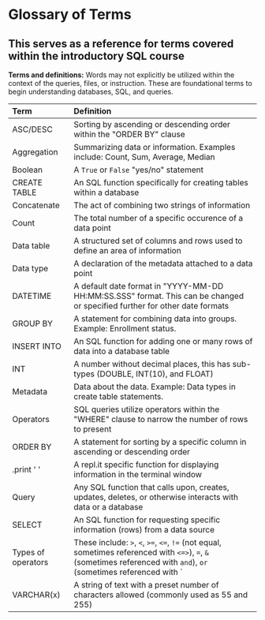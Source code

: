 # Glossary of Terms
## This serves as a reference for terms covered within the introductory SQL course

**Terms and definitions:**
Words may not explicitly be utilized within the context of the queries, files, or instruction. These are foundational terms to begin understanding databases, SQL, and queries.

|Term | Definition |
| :--- | :---------- |
| ASC/DESC | Sorting by ascending or descending order within the "ORDER BY" clause |
| Aggregation | Summarizing data or information. Examples include: Count, Sum, Average, Median |
| Boolean | A `True` or `False` "yes/no" statement |
| CREATE TABLE | An SQL function specifically for creating tables within a database |
| Concatenate | The act of combining two strings of information |
| Count | The total number of a specific occurence of a data point |
| Data table | A structured set of columns and rows used to define an area of information |
| Data type | A declaration of the metadata attached to a data point |
| DATETIME | A default date format in "YYYY-MM-DD HH:MM:SS.SSS" format. This can be changed or specified further for other date formats |
| GROUP BY | A statement for combining data into groups. Example: Enrollment status. |
| INSERT INTO | An SQL function for adding one or many rows of data into a database table |
| INT | A number without decimal places, this has sub-types (DOUBLE, INT(10), and FLOAT) |
| Metadata | Data about the data. Example: Data types in create table statements. |
| Operators | SQL queries utilize operators within the "WHERE" clause to narrow the number of rows to present | blank |
| ORDER BY | A statement for sorting by a specific column in ascending or descending order |
| .print ' ' | A repl.it specific function for displaying information in the terminal window |
| Query | Any SQL function that calls upon, creates, updates, deletes, or otherwise interacts with data or a database |
| SELECT | An SQL function for requesting specific information (rows) from a data source |
| Types of operators | These include: `>`, `<`, `>=`, `<=`, `!=` (not equal, sometimes referenced with `<=>`), `=`, `&` (sometimes referenced with `and`), `or` (sometimes referenced with `||` ), `NULL` (blank), `NOT NULL` (not blank) |
| VARCHAR(x) | A string of text with a preset number of characters allowed (commonly used as 55 and 255) |




